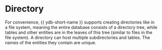 # Directory

For convenience, {{ ydb-short-name }} supports creating directories like in a file system, meaning the entire database consists of a directory tree, while tables and other entities are in the leaves of this tree (similar to files in the file system). A directory can host multiple subdirectories and tables. The names of the entities they contain are unique.
